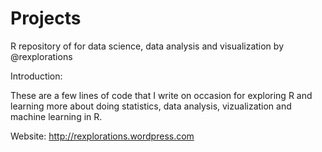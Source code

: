 # Projects
R repository of for data science, data analysis and visualization by @rexplorations 

Introduction:

These are a few lines of code that I write on occasion for exploring R and learning more about doing statistics, data analysis, vizualization and machine learning in R.

Website:
http://rexplorations.wordpress.com 


